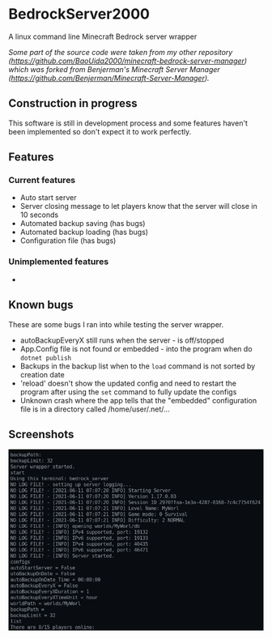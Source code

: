 # BedrockServer2000

A linux command line Minecraft Bedrock server wrapper

_Some part of the source code were taken from my other repository (<https://github.com/BaoUida2000/minecraft-bedrock-server-manager>) which was forked from Benjerman's Minecraft Server Manager (<https://github.com/Benjerman/Minecraft-Server-Manager>)._

## Construction in progress

This software is still in development process and some features haven't been implemented so don't expect it to work perfectly.

## Features

### Current features

- Auto start server
- Server closing message to let players know that the server will close in 10 seconds
- Automated backup saving (has bugs)
- Automated backup loading (has bugs)
- Configuration file (has bugs)

### Unimplemented features

-

## Known bugs

These are some bugs I ran into while testing the server wrapper.

- autoBackupEveryX still runs when the server - is off/stopped
- App.Config file is not found or embedded - into the program when do `dotnet publish`
- Backups in the backup list when to the `load` command is not sorted by creation date
- 'reload' doesn't show the updated config and need to restart the program after using the `set` command to fully update the configs
- Unknown crash where the app tells that the "embedded" configuration file is in a directory called /home/user/.net/...

## Screenshots

![app_screenshot](app_screenshot.png)
